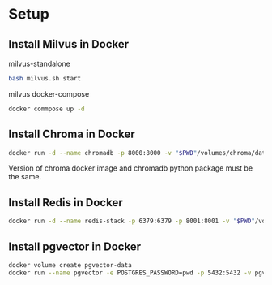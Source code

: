 # Setup

## Install Milvus in Docker

milvus-standalone
````bash
bash milvus.sh start
````
milvus docker-compose
````bash
docker commpose up -d
````

## Install Chroma in Docker

````bash
docker run -d --name chromadb -p 8000:8000 -v "$PWD"/volumes/chroma/data:/chroma/chroma -e IS_PERSISTENT=TRUE -e ANONYMIZED_TELEMETRY=TRUE -e ALLOW_RESET=TRUE chromadb/chroma:0.5.0
````
Version of chroma docker image and chromadb python package must be the same.


## Install Redis in Docker

````bash
docker run -d --name redis-stack -p 6379:6379 -p 8001:8001 -v "$PWD"/volumes/redis/data:/data redis/redis-stack:latest
````

## Install pgvector in Docker

````bash
docker volume create pgvector-data
docker run --name pgvector -e POSTGRES_PASSWORD=pwd -p 5432:5432 -v pgvector-data:/var/lib/postgresql/data -d pgvector/pgvector:pg16
 ````